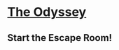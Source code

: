 <!doctype html>
<html>
<head>
<title>Odyssey Escape Room</title>
<meta charset="UTF-8">
</head>
<body>
  <h1><a href="https://www.coursehero.com/lit/The-Odyssey/infographic/" target="_blank" title="Study Guide of Odyssey">The Odyssey</a></h1>
<h2>Start the Escape Room!</h2>

</body>
</html>
